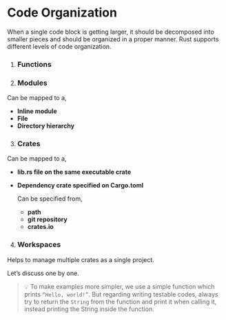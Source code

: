 # Code Organization

When a single code block is getting larger, it should be decomposed into smaller pieces and should be organized in a proper manner. Rust supports different levels of code organization.

1. ### Functions
2. ### Modules

  Can be mapped to a,
  
  - **Inline module**
  - **File** 
  - **Directory hierarchy**
  
3. ### Crates

  Can be mapped to a, 
  - **lib.rs file on the same executable crate**
  - **Dependency crate specified on Cargo.toml**
    
    Can be specified from,
    
    - **path**
    - **git repository**
    - **crates.io**
4. ### Workspaces

  Helps to manage multiple crates as a single project.


Let’s discuss one by one.

> 💡 To make examples more simpler, we use a simple function which prints `“Hello, world!”`. But regarding writing testable codes, always try to return the `String` from the function and print it when calling it, instead printing the String inside the function.